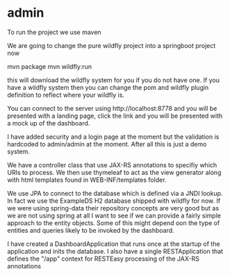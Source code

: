 # admin

To run the project we use maven

We are going to change the pure wildfly project into a springboot project now

mvn package
mvn wildfly:run

this will download the wildfly system for you if you do not have one. If you have a wildfly system then you can change the pom
and wildfly plugin definition to reflect where your wildfly is.

You can connect to the server using http://localhost:8778 and you will be presented with a landing page, click the link and you will be
presented with a mock up of the dashboard.

I have added security and a login page at the moment but the validation is hardcoded to admin/admin at the moment. After all this
is just a demo system.

We have a controller class that use JAX-RS annotations to specifiy which URIs to process. We then use thymeleaf to act as the view generator
along with html templates found in WEB-INF/templates folder.

We use JPA to connect to the database which is defined via a JNDI lookup. In fact we use the ExampleDS H2 database shipped with wildfly for now.
If we were using spring-data their repository concepts are very good but as we are not using spring at all I want to see if we can 
provide a fairly simple approach to the entity objects. Some of this might depend oon the type of entities and queries likely to be invoked 
by the dashboard.

I have created a DashboardApplication that runs once at the startup of the application and inits the database.
I also have a single RESTApplication that defines the "/app" context for RESTEasy processing of the JAX-RS annotations
